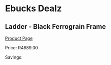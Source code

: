 
# Ebucks Dealz
## Ladder - Black Ferrograin Frame
[Product Page](https://www.ebucks.com/web/shop/productSelected.do?prodId=1144853351&catId=1130195724)

Price: R4889.00

Savings: 


	